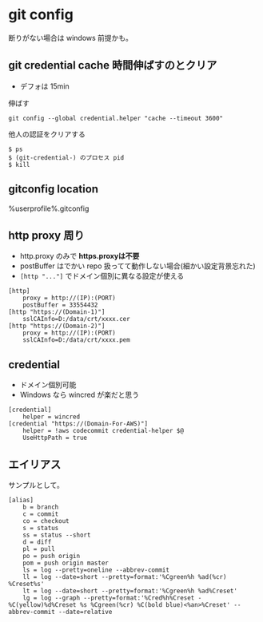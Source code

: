 # git config
断りがない場合は windows 前提かも。

## git credential cache 時間伸ばすのとクリア
- デフォは 15min

伸ばす

```
git config --global credential.helper "cache --timeout 3600"
```

他人の認証をクリアする

```
$ ps
$ (git-credential-) のプロセス pid
$ kill
```

## gitconfig location
%userprofile%\.gitconfig

## http proxy 周り
- http.proxy のみで **https.proxyは不要**
- postBuffer はでかい repo 扱ってて動作しない場合(細かい設定背景忘れた)
- `[http "..."]` でドメイン個別に異なる設定が使える

```
[http]
	proxy = http://(IP):(PORT)
	postBuffer = 33554432
[http "https://(Domain-1)"]
	sslCAInfo=D:/data/crt/xxxx.cer
[http "https://(Domain-2)"]
	proxy = http://(IP):(PORT)
	sslCAInfo=D:/data/crt/xxxx.pem
```

## credential 
- ドメイン個別可能
- Windows なら wincred が楽だと思う

```
[credential]
	helper = wincred
[credential "https://(Domain-For-AWS)"]
	helper = !aws codecommit credential-helper $@
	UseHttpPath = true
```

## エイリアス
サンプルとして。

```
[alias]
	b = branch
	c = commit
	co = checkout
	s = status
	ss = status --short
	d = diff
	pl = pull
	po = push origin
	pom = push origin master
	ls = log --pretty=oneline --abbrev-commit
	ll = log --date=short --pretty=format:'%Cgreen%h %ad(%cr) %Creset%s'
	lt = log --date=short --pretty=format:'%Cgreen%h %ad%Creset'
	lg = log --graph --pretty=format:'%Cred%h%Creset -%C(yellow)%d%Creset %s %Cgreen(%cr) %C(bold blue)<%an>%Creset' --abbrev-commit --date=relative
```

